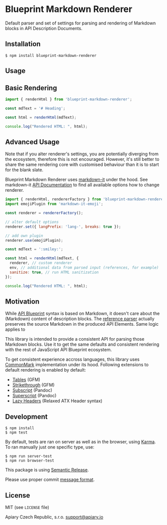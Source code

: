 # Blueprint Markdown Renderer

Default parser and set of settings for parsing and rendering of Markdown blocks in API Description Documents.

## Installation

```shell
$ npm install blueprint-markdown-renderer
```

## Usage

## Basic Rendering

```js
import { renderHtml } from 'blueprint-markdown-renderer';

const mdText = '# Heading';

const html = renderHtml(mdText);

console.log("Rendered HTML: ", html);
```


## Advanced Usage

Note that if you alter renderer's settings, you are potentially diverging from the ecosystem, therefore this is not encouraged. However, it's still better to share the same rendering core with customised behaviour than it is to start for the blank slate.

Blueprint Markdown Renderer uses [markdown-it](https://github.com/markdown-it/markdown-it) under the hood. See markdown-it [API Documentation](https://markdown-it.github.io/markdown-it/) to find all available options how to change renderer.

```js
import { renderHtml, rendererFactory } from 'blueprint-markdown-renderer';
import emojiPlugin from 'markdown-it-emoji';

const renderer = rendererFactory();

// alter default options
renderer.set({ langPrefix: 'lang-', breaks: true });

// add own plugin
renderer.use(emojiPlugin);

const mdText = ':smiley:';

const html = renderHtml(mdText, {
  renderer, // custom renderer
  env, // additional data from parsed input (references, for example)
  sanitize: true, // run HTML sanitization
});

console.log("Rendered HTML: ", html);

```


## Motivation

While [API Blueprint](https://apiblueprint.org/) syntax is based on Markdown, it doesn't care about the (Markdown) content of description blocks. The [reference parser](https://github.com/apiaryio/drafter) actually preserves the source Markdown in the produced API Elements. Same logic applies to

This library is intended to provide a consistent API for parsing those Markdown blocks. Use it to get the same defaults and consistent rendering with the rest of JavaScript API Blueprint ecosystem.

To get consistent experience accross languages, this library uses [CommonMark](http://commonmark.org) implementation under its hood. Following extensions to default rendering is enabled by default:

* [Tables](https://help.github.com/articles/organizing-information-with-tables/) (GFM)
* [Strikethrough](https://help.github.com/articles/basic-writing-and-formatting-syntax/#styling-text) (GFM)
* [Subscript](http://pandoc.org/MANUAL.html#superscripts-and-subscripts) (Pandoc)
* [Superscript](http://pandoc.org/MANUAL.html#superscripts-and-subscripts) (Pandoc)
* [Lazy Headers](https://github.com/Galadirith/markdown-it-lazy-headers) (Relaxed ATX Header syntax)


## Development

```shell
$ npm install
$ npm test
```

By default, tests are ran on server as well as in the browser, using
[Karma](http://karma-runner.github.io/). To ran manually just one specific type, use:

```shell
$ npm run server-test
$ npm run browser-test
```

This package is using [Semantic Release](https://github.com/semantic-release/semantic-release).

Please use proper commit [message format](https://github.com/semantic-release/semantic-release#default-commit-message-format).


## License

MIT (see `LICENSE` file)

Apiary Czech Republic, s.r.o. <support@apiary.io>
